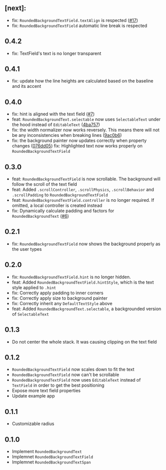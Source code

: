 ## [next]:

* fix: `RoundedBackgroundTextField.textAlign` is respected ([#17](https://github.com/bdlukaa/rounded_background_text/issues/17))
* fix: `RoundedBackgroundTextField` automatic line break is respected

## 0.4.2

* fix: TextField's text is no longer transparent

## 0.4.1

* fix: update how the line heights are calculated based on the baseline and its accent

## 0.4.0

* fix: hint is aligned with the text field ([#7](https://github.com/bdlukaa/rounded_background_text/issues/7))
* feat: `RoundedBackgroundText.selectable` now uses `SelectableText` under the hood instead of `EditableText` ([4ba757](https://github.com/bdlukaa/rounded_background_text/commit/4ba7578ad22290d7a6ae31d7ffdd7490bc614f68))
* fix: the width normalizer now works reversely. This means there will not be any inconsistencies when breaking lines ([9ac0b6](https://github.com/bdlukaa/rounded_background_text/commit/9ac0b685b76a8c603437c57a3e31e20e3a0d24b7))
* fix: the background painter now updates correctly when property changes ([076dd05](https://github.com/bdlukaa/rounded_background_text/commit/076dd05ab251cd84a34de723d0e01436c05d3481))
fix: Highlighted text now works properly on `RoundedBackgroundTextField`

## 0.3.0

* feat: `RoundedBackgroundTextField` is now scrollable. The background will follow the scroll of the text field
* feat: Added `.scrollController`, `.scrollPhysics`, `.scrollBehavior` and `.scrollPadding` to `RoundedBackgroundTextField`
* feat: `RoundedBackgroundTextField.controller` is no longer required. If omitted, a local controller is created instead
* fix: Dynamically calculate padding and factors for `RoundedBackgroundText` ([#6](https://github.com/bdlukaa/rounded_background_text/issues/6))

## 0.2.1

* fix: `RoundedBackgroundTextField` now shows the background properly as the user types

## 0.2.0

* fix: `RoundedBackgroundTextField.hint` is no longer hidden.
* feat: Added `RoundedBackgroundTextField.hintStyle`, which is the text style applied to `.hint`
* fix: Correctly apply padding to inner corners
* fix: Correctly apply size to background painter
* fix: Correctly inherit any `DefaultTextStyle` above
* feat: Added `RoundedBackgroundText.selectable`, a backgrounded version of `SelectableText`

## 0.1.3

* Do not center the whole stack. It was causing clipping on the text field

## 0.1.2

* `RoundedBackgroundTextField` now scales down to fit the text
* `RoundedBackgroundTextField` now can't be scrollable
* `RoundedBackgroundTextField` now uses `EditableText` instead of `TextField` in order to get the best positioning
* Expose more text field properties
* Update example app

## 0.1.1

* Customizable radius

## 0.1.0

* Implement `RoundedBackgroundText`
* Implemnet `RoundedBackgroundTextField`
* Implemnet `RoundedBackgroundTextSpan`
